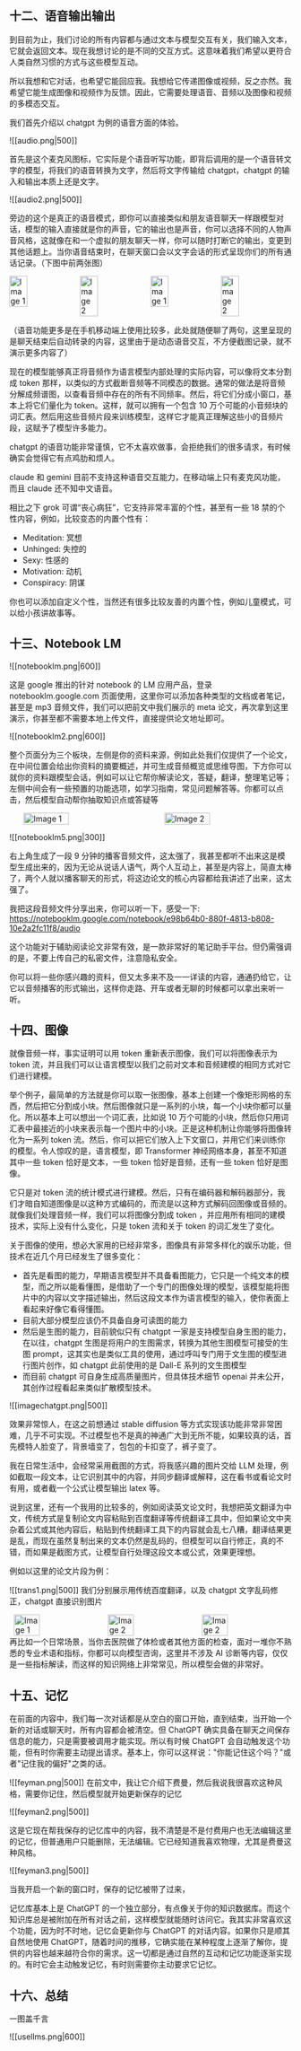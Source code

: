 
## 十二、语音输出输出

到目前为止，我们讨论的所有内容都与通过文本与模型交互有关，我们输入文本，它就会返回文本。现在我想讨论的是不同的交互方式。这意味着我们希望以更符合人类自然习惯的方式与这些模型互动。

所以我想和它对话，也希望它能回应我。我想给它传递图像或视频，反之亦然。我希望它能生成图像和视频作为反馈。因此，它需要处理语音、音频以及图像和视频的多模态交互。

我们首先介绍以 chatgpt 为例的语音方面的体验。

![[audio.png|500]]

首先是这个麦克风图标，它实际是个语音听写功能，即背后调用的是一个语音转文字的模型，将我们的语音转换为文字，然后将文字传输给 chatgpt，chatgpt 的输入和输出本质上还是文字。

![[audio2.png|500]]

旁边的这个是真正的语音模式，即你可以直接类似和朋友语音聊天一样跟模型对话，模型的输入直接就是你的声音，它的输出也是声音，你可以选择不同的人物声音风格，这就像在和一个虚拟的朋友聊天一样，你可以随时打断它的输出，变更到其他话题上。当你语音结束时，在聊天窗口会以文字会话的形式呈现你们的所有通话记录。（下图中前两张图）

<div style="display: flex; justify-content: space-around;">
    <img src="iphone1.png" alt="Image 1" style="width: 25%;">
    <img src="iphone2.png" alt="Image 2" style="width: 25%;">
    <img src="iphone3.png" alt="Image 1" style="width: 25%;">
    <img src="iphone4.png" alt="Image 2" style="width: 25%;">
</div>

（语音功能更多是在手机移动端上使用比较多，此处就随便聊了两句，这里呈现的是聊天结束后自动转录的内容，这里由于是动态语音交互，不方便截图记录，就不演示更多内容了）

现在的模型能够真正将音频作为语言模型内部处理的实际内容，可以像将文本分割成 token 那样，以类似的方式截断音频等不同模态的数据。通常的做法是将音频分解成频谱图，以查看音频中存在的所有不同频率。然后，将它们分成小窗口，基本上将它们量化为 token。这样，就可以拥有一个包含 10 万个可能的小音频块的词汇表。然后用这些音频片段来训练模型，这样它才能真正理解这些小的音频片段，这赋予了模型许多能力。

chatgpt 的语音功能非常谨慎，它不太喜欢做事，会拒绝我们的很多请求，有时候确实会觉得它有点鸡肋和烦人。

claude 和 gemini 目前不支持这种语音交互能力，在移动端上只有麦克风功能，而且 claude 还不知中文语音。

相比之下 grok 可谓“丧心病狂”，它支持非常丰富的个性，甚至有一些 18 禁的个性内容，例如，比较变态的内置个性有：

- Meditation: 冥想
- Unhinged: 失控的
- Sexy: 性感的
- Motivation: 动机
- Conspiracy: 阴谋

你也可以添加自定义个性，当然还有很多比较友善的内置个性，例如儿童模式，可以给小孩讲故事等。

## 十三、Notebook LM

![[notebooklm.png|600]]

这是 google 推出的针对 notebook 的 LM 应用产品，登录 notebooklm.google.com 页面使用，这里你可以添加各种类型的文档或者笔记，甚至是 mp3 音频文件，我们可以把前文中我们展示的 meta 论文，再次拿到这里演示，你甚至都不需要本地上传文件，直接提供论文地址即可。

![[notebooklm2.png|600]]

整个页面分为三个板块，左侧是你的资料来源，例如此处我们仅提供了一个论文，在中间位置会给出你资料的摘要概述，并可生成音频概览或思维导图，下方你可以就你的资料跟模型会话，例如可以让它帮你解读论文，答疑，翻译，整理笔记等；左侧中间会有一些预置的功能选项，如学习指南，常见问题解答等。你都可以点击，然后模型自动帮你抽取知识点或答疑等

<div style="display: flex; justify-content: space-around;">
    <img src="notebooklm3.png" alt="Image 1" style="width: 40%;">
    <img src="notebooklm4.png" alt="Image 2" style="width: 40%;">
</div>

![[notebooklm5.png|300]]

右上角生成了一段 9 分钟的播客音频文件，这太强了，我甚至都听不出来这是模型生成出来的，因为无论从说话人语气，两个人互动上，甚至是内容上，简直太棒了，两个人就以播客聊天的形式，将这边论文的核心内容都给我讲述了出来，这太强了。

我把这段音频文件分享出来，你可以听一下，感受一下: https://notebooklm.google.com/notebook/e98b64b0-880f-4813-b808-10e2a2fc11f8/audio

这个功能对于辅助阅读论文非常有效，是一款非常好的笔记助手平台。但仍需强调的是，不要上传自己的私密文件，注意隐私安全。

你可以将一些你感兴趣的资料，但又太多来不及一一详读的内容，通通扔给它，让它以音频播客的形式输出，这样你走路、开车或者无聊的时候都可以拿出来听一听。

## 十四、图像

就像音频一样，事实证明可以用 token 重新表示图像，我们可以将图像表示为 token 流，并且我们可以让语言模型以我们之前对文本和音频建模的相同方式对它们进行建模。

举个例子，最简单的方法就是你可以取一张图像，基本上创建一个像矩形网格的东西，然后把它分割成小块。然后图像就只是一系列的小块，每一个小块你都可以量化。所以基本上可以想出一个词汇表，比如说 10 万个可能的小块，然后你只用词汇表中最接近的小块来表示每一个图片中的小块。正是这种机制让你能够将图像转化为一系列 token 流。然后，你可以把它们放入上下文窗口，并用它们来训练你的模型。令人惊叹的是，语言模型，即 Transformer 神经网络本身，甚至不知道其中一些 token 恰好是文本，一些 token 恰好是音频，还有一些 token 恰好是图像。

它只是对 token 流的统计模式进行建模。然后，只有在编码器和解码器部分，我们才暗自知道图像是以这种方式编码的，而流是以这种方式解码回图像或音频的。就像我们处理音频一样，我们可以将图像分割成 token ，并应用所有相同的建模技术，实际上没有什么变化，只是 token 流和关于 token 的词汇发生了变化。

关于图像的使用，想必大家用的已经非常多，图像具有非常多样化的娱乐功能，但技术在近几个月已经发生了很多变化：

* 首先是看图的能力，早期语言模型并不具备看图能力，它只是一个纯文本的模型，而之所以能看懂图，是借助了一个专门的图像处理的模型，该模型能将图片中的内容以文字描述输出，然后这段文本作为语言模型的输入，使你表面上看起来好像它看得懂图。
* 目前大部分模型应该仍不具备自身可读图的能力
* 然后是生图的能力，目前貌似只有 chatgpt 一家是支持模型自身生图的能力，在以往，chatgpt 生图是将用户的生图需求，转换为其他生图模型可接受的生图 prompt，这其实也是类似工具的使用，通过呼叫专门用于文生图的模型进行图片创作，如 chatgpt 此前使用的是 Dall-E 系列的文生图模型
* 而目前 chatgpt 可自身生成高质量图片，但具体技术细节 openai 并未公开，其创作过程看起来类似扩散模型技术。

![[imagechatgpt.png|500]]

效果非常惊人，在这之前想通过 stable diffusion 等方式实现该功能非常非常困难，几乎不可实现。不过模型也不是真的神通广大到无所不能，如果较真的话，首先模特人脸变了，背景墙变了，包包的卡扣变了，裤子变了。

我在日常生活中，会经常采用截图的方式，将我感兴趣的图片交给 LLM 处理，例如截取一段文本，让它识别其中的内容，并同步翻译或解释，这在看书或看论文时有用，或者截一个公式让模型输出 latex 等。

说到这里，还有一个我用的比较多的，例如阅读英文论文时，我想把英文翻译为中文，传统方式是复制论文内容粘贴到百度翻译等传统翻译工具中，但如果论文中夹杂着公式或其他内容后，粘贴到传统翻译工具下的内容就会乱七八糟，翻译结果更是乱，而现在虽然复制出来的文本仍然是乱码的，但模型可以自行修正，真的不错，而如果是截图方式，让模型自行处理这段文本或公式，效果更理想。

例如以这里的论文片段为例：

![[trans1.png|500]]
我们分别展示用传统百度翻译，以及 chatgpt 文字乱码修正，chatgpt 直接识别图片

<div style="display: flex; justify-content: space-around;">
    <img src="trans2.png" alt="Image 1" style="width: 30%;">
    <img src="trans3.png" alt="Image 2" style="width: 30%;">
    <img src="trans4.png" alt="Image 2" style="width: 30%;">
</div>
再比如一个日常场景，当你去医院做了体检或者其他方面的检查，面对一堆你不熟悉的专业术语和指标，你都可以向模型咨询，这里并不涉及 AI 诊断等内容，仅仅是一些指标解读，而这样的知识网络上非常常见，所以模型会做的非常好。


## 十五、记忆

在前面的内容中，我们每一次对话都是从空白的窗口开始，直到结束，当开始一个新的对话或聊天时，所有内容都会被清空。但 ChatGPT 确实具备在聊天之间保存信息的能力，只是需要被调用才能实现。所以有时候 ChatGPT 会自动触发这个功能，但有时你需要主动提出请求。基本上，你可以这样说："你能记住这个吗？"或者"记住我的偏好"之类的话。

![[feyman.png|500]]
在前文中，我让它介绍下费曼，然后我说我很喜欢这种风格，需要你记住，然后模型就开始更新保存的记忆

![[feyman2.png|500]]

这是它现在帮我保存的记忆库中的内容，我不清楚是不是付费用户也无法编辑这里的记忆，但普通用户只能删除，无法编辑。它已经知道我喜欢物理，尤其是费曼这种风格。

![[feyman3.png|500]]

当我开启一个新的窗口时，保存的记忆被带了过来，

记忆库基本上是 ChatGPT 的一个独立部分，有点像关于你的知识数据库。而这个知识库总是被附加在所有对话之前，这样模型就能随时访问它。我其实非常喜欢这个功能，因为时不时地，记忆会更新你与 ChatGPT 的对话内容。如果你只是顺其自然地使用 ChatGPT，随着时间的推移，它确实能在某种程度上逐渐了解你，提供的内容也越来越符合你的需求。这一切都是通过自然的互动和记忆功能逐渐实现的。有时它会主动触发记忆，有时则需要你主动要求它记忆。


## 十六、总结

一图盖千言

![[usellms.png|600]]


